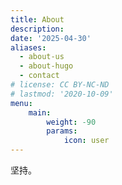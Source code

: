 ```yaml
---
title: About
description: 
date: '2025-04-30'
aliases:
  - about-us
  - about-hugo
  - contact
# license: CC BY-NC-ND
# lastmod: '2020-10-09'
menu:
    main: 
        weight: -90
        params:
            icon: user
---
```


坚持。


